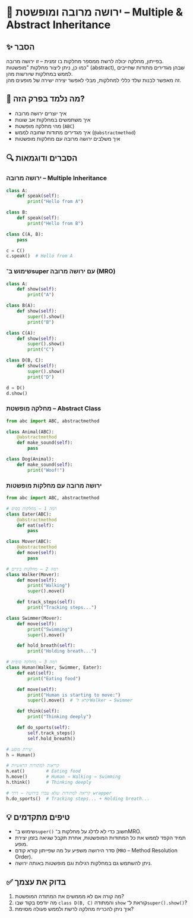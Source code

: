 # 📘 ירושה מרובה ומופשטת – Multiple & Abstract Inheritance

## ✨ הסבר

בפייתון, מחלקה יכולה לרשת ממספר מחלקות בו זמנית – זו ירושה מרובה.  
כמו כן, ניתן ליצור מחלקות "מופשטות" (abstract), שבהן מגדירים מתודות שחייבים לממש במחלקות שיורשות מהן.  
זה מאפשר לבנות שלד כללי למחלקות, מבלי לאפשר יצירה ישירה של מופעים מהן.

## 🧠 מה נלמד בפרק הזה?
- איך יוצרים ירושה מרובה
- איך משתמשים במחלקות אב שונות
- מהי מחלקה מופשטת (`ABC`)
- איך מגדירים מתודות שחובה לממש (`@abstractmethod`)
- איך משלבים ירושה מרובה עם מחלקות מופשטות

## 🔍 הסברים ודוגמאות

### ירושה מרובה – Multiple Inheritance
```python
class A:
    def speak(self):
        print("Hello from A")

class B:
    def speak(self):
        print("Hello from B")

class C(A, B):
    pass

c = C()
c.speak()  # Hello from A
````

### שימוש ב־super עם ירושה מרובה (MRO)

```python
class A:
    def show(self):
        print("A")

class B(A):
    def show(self):
        super().show()
        print("B")

class C(A):
    def show(self):
        super().show()
        print("C")

class D(B, C):
    def show(self):
        super().show()
        print("D")

d = D()
d.show()
```

### מחלקה מופשטת – Abstract Class

```python
from abc import ABC, abstractmethod

class Animal(ABC):
    @abstractmethod
    def make_sound(self):
        pass

class Dog(Animal):
    def make_sound(self):
        print("Woof!")
```

### ירושה מרובה עם מחלקות מופשטות

```python
from abc import ABC, abstractmethod

# רמה 1 – מחלקות בסיס
class Eater(ABC):
    @abstractmethod
    def eat(self):
        pass

class Mover(ABC):
    @abstractmethod
    def move(self):
        pass

# רמה 2 – מחלקות ביניים
class Walker(Mover):
    def move(self):
        print("Walking")
        super().move()

    def track_steps(self):
        print("Tracking steps...")

class Swimmer(Mover):
    def move(self):
        print("Swimming")
        super().move()

    def hold_breath(self):
        print("Holding breath...")

# רמה 3 – מחלקה סופית
class Human(Walker, Swimmer, Eater):
    def eat(self):
        print("Eating food")

    def move(self):
        print("Human is starting to move:")
        super().move()  # יקרא ל־Walker → Swimmer

    def think(self):
        print("Thinking deeply")

    def do_sports(self):
        self.track_steps()
        self.hold_breath()

# יצירת מופע
h = Human()

# קריאות למתודות הראשיות
h.eat()        # Eating food
h.move()       # Human → Walking → Swimming
h.think()      # Thinking deeply

# קריאה למתודות שלא עברו בירושה – דרך wrapper
h.do_sports()  # Tracking steps... + Holding breath...
```

## 💡 טיפים מתקדמים

* שימוש ב־`super()` חשוב כדי לא לדלג על מחלקות ב־MRO.
* תמיד הקפד לממש את כל המתודות המופשטות, אחרת תקבל שגיאה בזמן יצירת מופע.
* סדר הירושה משפיע על מה שפייתון קורא קודם (`MRO` – Method Resolution Order).
* ניתן להשתמש גם במחלקות רגילות וגם מופשטות באותה ירושה.

## ✅ בדוק את עצמך

1. מה קורה אם לא מממשים את המתודה המופשטת?
2. מה יודפס בקוד שבו `class D(B, C)` והמתודה `show` קוראת ל־`super().show()`?
3. איך ניתן להכריח מחלקה לרשת ולממש פעולה מסוימת?
